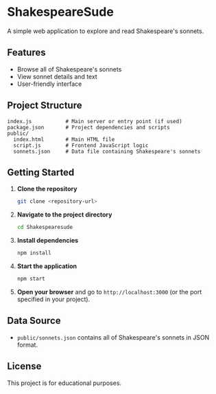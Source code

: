 # ShakespeareSude

A simple web application to explore and read Shakespeare's sonnets.

## Features
- Browse all of Shakespeare's sonnets
- View sonnet details and text
- User-friendly interface

## Project Structure
```
index.js           # Main server or entry point (if used)
package.json       # Project dependencies and scripts
public/
  index.html       # Main HTML file
  script.js        # Frontend JavaScript logic
  sonnets.json     # Data file containing Shakespeare's sonnets
```

## Getting Started

1. **Clone the repository**
   ```sh
   git clone <repository-url>
   ```
2. **Navigate to the project directory**
   ```sh
   cd Shakespearesude
   ```
3. **Install dependencies**
   ```sh
   npm install
   ```
4. **Start the application**
   ```sh
   npm start
   ```
5. **Open your browser** and go to `http://localhost:3000` (or the port specified in your project).

## Data Source
- `public/sonnets.json` contains all of Shakespeare's sonnets in JSON format.

## License
This project is for educational purposes.
